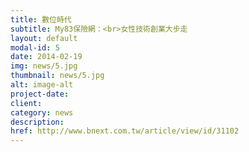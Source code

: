 ```yaml
---
title: 數位時代
subtitle: My83保險網：<br>女性技術創業大步走
layout: default
modal-id: 5
date: 2014-02-19
img: news/5.jpg
thumbnail: news/5.jpg
alt: image-alt
project-date:
client:
category: news
description:
href: http://www.bnext.com.tw/article/view/id/31102
---
```

